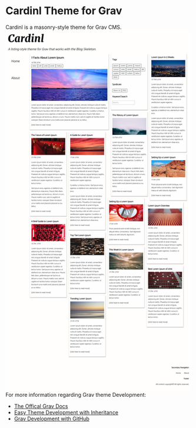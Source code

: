# Cardinl Theme for Grav
Cardinl is a masonry-style theme for Grav CMS.
![](screenshot.jpg)
For more information regarding Grav theme Development:
* [The Offical Grav Docs](http://learn.getgrav.org/themes)
* [Easy Theme Development with Inheritance](https://getgrav.org/blog/theme-development-with-inheritance)
* [Grav Development with GitHub](https://getgrav.org/blog/developing-with-github-part-1)
